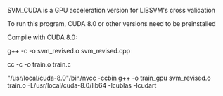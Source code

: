 SVM_CUDA is a GPU acceleration version for LIBSVM's cross validation

To run this program, CUDA 8.0 or other versions need to be preinstalled

Compile with CUDA 8.0:

g++ -c -o svm_revised.o svm_revised.cpp

cc -c -o train.o train.c

"/usr/local/cuda-8.0"/bin/nvcc -ccbin g++ -o train_gpu svm_revised.o train.o -L/usr/local/cuda-8.0/lib64 -lcublas -lcudart
